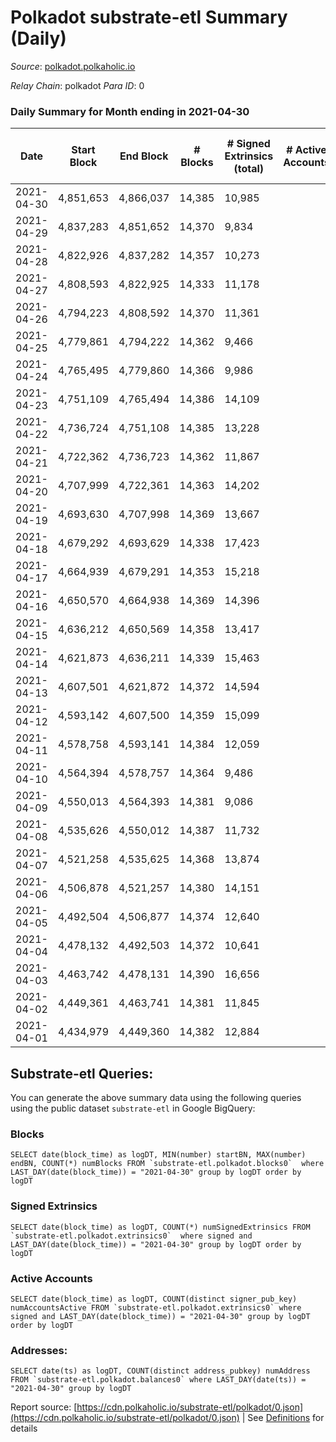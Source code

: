 # Polkadot substrate-etl Summary (Daily)

_Source_: [polkadot.polkaholic.io](https://polkadot.polkaholic.io)

*Relay Chain*: polkadot
*Para ID*: 0



### Daily Summary for Month ending in 2021-04-30


| Date | Start Block | End Block | # Blocks | # Signed Extrinsics (total) | # Active Accounts | # Passive | # New | # Addresses with Balances | # Events | # Transfers | # XCM Transfers In | # XCM Transfers Out |
| ---- | ----------- | --------- | -------- | --------------------------- | ----------------- | --------- | ----- | ------------------------- | -------- | ----------- | ------------------ | ------------------- |
| 2021-04-30 | 4,851,653 | 4,866,037 | 14,385  | 10,985 |  |  |  | 292,440 | 73,053 | 10,594 ($275,423,920.76) |   |   |
| 2021-04-29 | 4,837,283 | 4,851,652 | 14,370  | 9,834 |  |  |  |  | 66,398 | 8,955 ($355,039,505.14) |   |   |
| 2021-04-28 | 4,822,926 | 4,837,282 | 14,357  | 10,273 |  |  |  |  | 68,799 | 9,679 ($212,510,833.74) |   |   |
| 2021-04-27 | 4,808,593 | 4,822,925 | 14,333  | 11,178 |  |  |  |  | 72,379 | 10,664 ($186,685,412.42) |   |   |
| 2021-04-26 | 4,794,223 | 4,808,592 | 14,370  | 11,361 |  |  |  |  | 76,410 | 11,169 ($352,754,717.92) |   |   |
| 2021-04-25 | 4,779,861 | 4,794,222 | 14,362  | 9,466 |  |  |  |  | 66,367 | 9,265 ($209,995,931.51) |   |   |
| 2021-04-24 | 4,765,495 | 4,779,860 | 14,366  | 9,986 |  |  |  |  | 68,679 | 10,007 ($180,999,104.74) |   |   |
| 2021-04-23 | 4,751,109 | 4,765,494 | 14,386  | 14,109 |  |  |  |  | 89,256 | 14,974 ($377,188,837.18) |   |   |
| 2021-04-22 | 4,736,724 | 4,751,108 | 14,385  | 13,228 |  |  |  |  | 82,524 | 13,430 ($283,621,377.74) |   |   |
| 2021-04-21 | 4,722,362 | 4,736,723 | 14,362  | 11,867 |  |  |  |  | 78,561 | 12,071 ($316,625,704.12) |   |   |
| 2021-04-20 | 4,707,999 | 4,722,361 | 14,363  | 14,202 |  |  |  |  | 89,243 | 15,047 ($501,735,646.08) |   |   |
| 2021-04-19 | 4,693,630 | 4,707,998 | 14,369  | 13,667 |  |  |  |  | 88,895 | 14,745 ($921,501,181.93) |   |   |
| 2021-04-18 | 4,679,292 | 4,693,629 | 14,338  | 17,423 |  |  |  |  | 103,561 | 19,383 ($670,254,936.86) |   |   |
| 2021-04-17 | 4,664,939 | 4,679,291 | 14,353  | 15,218 |  |  |  |  | 92,449 | 15,491 ($421,505,914.77) |   |   |
| 2021-04-16 | 4,650,570 | 4,664,938 | 14,369  | 14,396 |  |  |  |  | 88,445 | 14,535 ($384,846,011.72) |   |   |
| 2021-04-15 | 4,636,212 | 4,650,569 | 14,358  | 13,417 |  |  |  |  | 83,440 | 13,680 ($422,377,028.84) |   |   |
| 2021-04-14 | 4,621,873 | 4,636,211 | 14,339  | 15,463 |  |  |  |  | 92,780 | 15,748 ($695,049,918.27) |   |   |
| 2021-04-13 | 4,607,501 | 4,621,872 | 14,372  | 14,594 |  |  |  |  | 90,066 | 14,325 ($473,926,933.35) |   |   |
| 2021-04-12 | 4,593,142 | 4,607,500 | 14,359  | 15,099 |  |  |  |  | 91,744 | 14,540 ($352,241,328.60) |   |   |
| 2021-04-11 | 4,578,758 | 4,593,141 | 14,384  | 12,059 |  |  |  |  | 78,638 | 11,423 ($382,734,414.76) |   |   |
| 2021-04-10 | 4,564,394 | 4,578,757 | 14,364  | 9,486 |  |  |  |  | 65,839 | 8,936 ($177,011,384.41) |   |   |
| 2021-04-09 | 4,550,013 | 4,564,393 | 14,381  | 9,086 |  |  |  |  | 61,913 | 8,053 ($134,684,935.63) |   |   |
| 2021-04-08 | 4,535,626 | 4,550,012 | 14,387  | 11,732 |  |  |  |  | 76,990 | 10,992 ($291,617,361.74) |   |   |
| 2021-04-07 | 4,521,258 | 4,535,625 | 14,368  | 13,874 |  |  |  |  | 86,129 | 13,678 ($455,685,908.09) |   |   |
| 2021-04-06 | 4,506,878 | 4,521,257 | 14,380  | 14,151 |  |  |  |  | 87,274 | 13,686 ($463,576,695.38) |   |   |
| 2021-04-05 | 4,492,504 | 4,506,877 | 14,374  | 12,640 |  |  |  |  | 81,355 | 12,417 ($265,572,182.14) |   |   |
| 2021-04-04 | 4,478,132 | 4,492,503 | 14,372  | 10,641 |  |  |  |  | 70,228 | 9,829 ($211,524,991.45) |   |   |
| 2021-04-03 | 4,463,742 | 4,478,131 | 14,390  | 16,656 |  |  |  |  | 96,284 | 16,399 ($561,007,816.66) |   |   |
| 2021-04-02 | 4,449,361 | 4,463,741 | 14,381  | 11,845 |  |  |  |  | 75,518 | 11,179 ($291,206,606.52) |   |   |
| 2021-04-01 | 4,434,979 | 4,449,360 | 14,382  | 12,884 |  |  |  |  | 80,303 | 12,758 ($611,330,534.74) |   |   |

## Substrate-etl Queries:
You can generate the above summary data using the following queries using the public dataset `substrate-etl` in Google BigQuery:


### Blocks
```
SELECT date(block_time) as logDT, MIN(number) startBN, MAX(number) endBN, COUNT(*) numBlocks FROM `substrate-etl.polkadot.blocks0`  where LAST_DAY(date(block_time)) = "2021-04-30" group by logDT order by logDT
```


### Signed Extrinsics
```
SELECT date(block_time) as logDT, COUNT(*) numSignedExtrinsics FROM `substrate-etl.polkadot.extrinsics0`  where signed and LAST_DAY(date(block_time)) = "2021-04-30" group by logDT order by logDT
```


### Active Accounts
```
SELECT date(block_time) as logDT, COUNT(distinct signer_pub_key) numAccountsActive FROM `substrate-etl.polkadot.extrinsics0` where signed and LAST_DAY(date(block_time)) = "2021-04-30" group by logDT order by logDT
```


### Addresses:
```
SELECT date(ts) as logDT, COUNT(distinct address_pubkey) numAddress FROM `substrate-etl.polkadot.balances0` where LAST_DAY(date(ts)) = "2021-04-30" group by logDT
```



Report source: [https://cdn.polkaholic.io/substrate-etl/polkadot/0.json](https://cdn.polkaholic.io/substrate-etl/polkadot/0.json) | See [Definitions](/DEFINITIONS.md) for details
